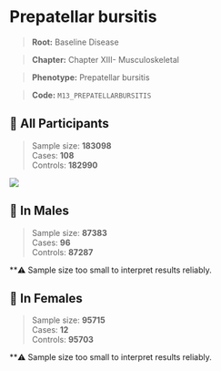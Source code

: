 # Prepatellar bursitis

> **Root:** Baseline Disease  

> **Chapter:** Chapter XIII- Musculoskeletal  

> **Phenotype:** Prepatellar bursitis  

> **Code:** `M13_PREPATELLARBURSITIS`

## 🧪 All Participants  
> Sample size: **183098**  
> Cases: **108**  
> Controls: **182990**
<img src="/Disease/Figures/ALL/Incidence/M13_PREPATELLARBURSITIS.png"/>
<CsvTable src="/Disease_Data/ALL/Incidence/COX_M13_PREPATELLARBURSITIS.csv" label="🔍 View full results" />

## 👨 In Males  
> Sample size: **87383**  
> Cases: **96**  
> Controls: **87287**

**⚠️ Sample size too small to interpret results reliably.


## 👩 In Females  
> Sample size: **95715**  
> Cases: **12**  
> Controls: **95703**

**⚠️ Sample size too small to interpret results reliably.

